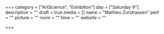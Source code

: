 +++
category = ["ArtScience", "Exhibition"]
day = ["Saturday 9"]
description = ""
draft = true
media = []
name = "Mathieu Zurstrassen"
perf = ""
picture = ""
room = ""
time = ""
website = ""

+++
